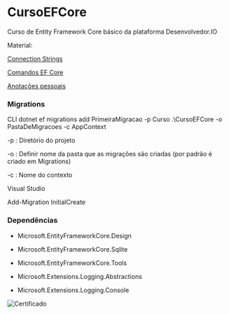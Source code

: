 # CursoEFCore
Curso de Entity Framework Core básico da plataforma Desenvolvedor.IO

Material:


[Connection Strings](https://www.connectionstrings.com/ "Connection Strings Homepage")


[Comandos EF Core](https://www.entityframeworktutorial.net/efcore/entity-framework-core-migration.aspx "EF Tutorial")


[Anotações pessoais](https://docs.google.com/document/d/1EvXz-xlG7zcKYvzV3XL4bEfGkUxv2ByEln-h9N2nuxU/edit?usp=sharing "Anotações pessoais do curso")


### Migrations

CLI
dotnet ef migrations add PrimeiraMigracao -p Curso .\CursoEFCore -o PastaDeMigracoes -c AppContext

-p : Diretório do projeto


-o : Definir nome da pasta que as migrações são criadas (por padrão é criado em Migrations)


-c : Nome do contexto



Visual Studio

Add-Migration InitialCreate

### Dependências

- Microsoft.EntityFrameworkCore.Design

- Microsoft.EntityFrameworkCore.Sqlite

- Microsoft.EntityFrameworkCore.Tools

- Microsoft.Extensions.Logging.Abstractions

- Microsoft.Extensions.Logging.Console

![Certificado](../master/Certificado_IntroduçãoaoEntityFrameworkCore_ESTERRIBEIRODOSSANTOS.png)


